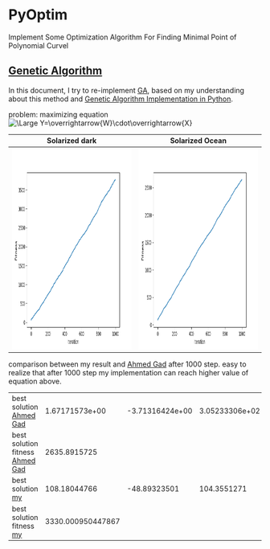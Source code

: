 # PyOptim
Implement Some Optimization Algorithm For Finding Minimal Point of Polynomial Curvel

## [Genetic Algorithm](https://en.wikipedia.org/wiki/Genetic_algorithm)
In this document, I try to re-implement [GA](https://en.wikipedia.org/wiki/Genetic_algorithm),
based on my understanding about this method and [Genetic Algorithm Implementation in Python](https://towardsdatascience.com/genetic-algorithm-implementation-in-python-5ab67bb124a6).

problem:
maximizing equation 
<img src="https://latex.codecogs.com/svg.latex?\Large&space;Y=\overrightarrow{W}\cdot\overrightarrow{X}" title="\Large Y=\overrightarrow{W}\cdot\overrightarrow{X}" />

Solarized dark             |  Solarized Ocean
:-------------------------:|:-------------------------:
<img src="https://github.com/dattv/PyOptim/blob/master/results/GA/my/my_fitness.png" width="400" height="400"> |<img src="https://github.com/dattv/PyOptim/blob/master/results/GA/references/Ahmed%20Gad_fitness.png" width="400" height="400">


comparison between my result and [Ahmed Gad](https://towardsdatascience.com/genetic-algorithm-implementation-in-python-5ab67bb124a6) after 1000 step.
easy to realize that after 1000 step my implementation can reach higher value of equation above.

|   |   |   |   |   |   |   |
|---|---|---|---|---|---|---|
| best solution [Ahmed Gad](https://towardsdatascience.com/genetic-algorithm-implementation-in-python-5ab67bb124a6)  | 1.67171573e+00  | -3.71316424e+00 | 3.05233306e+02   | 2.11299501e+00 | -2.00224839e-01   | -3.27807311e+02 |  
| best solution fitness [Ahmed Gad](https://towardsdatascience.com/genetic-algorithm-implementation-in-python-5ab67bb124a6)  | 2635.8915725  |   |   |   |   |   |
| best solution [my]()  | 108.18044766  | -48.89323501  | 104.3551271  |  88.57507076 | -143.86504601  | -86.99125212  |
| best solution fitness [my]()  | 3330.000950447867  |   |   |   |   |   |